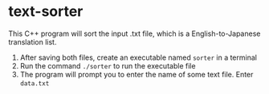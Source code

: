 # text-sorter
This C++ program will sort the input .txt file, which is a English-to-Japanese translation list.

1. After saving both files, create an executable named `sorter` in a terminal
2. Run the command `./sorter` to run the executable file
3. The program will prompt you to enter the name of some text file. Enter `data.txt`
